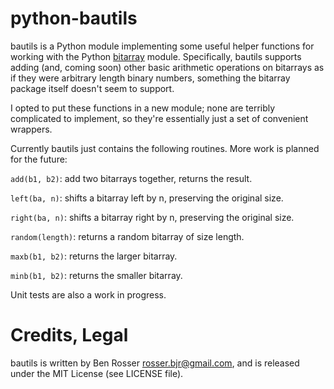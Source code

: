 # python-bautils

bautils is a Python module implementing some useful helper functions for
working with the Python [bitarray](https://pypi.python.org/pypi/bitarray/)
module. Specifically, bautils supports adding (and, coming soon) other
basic arithmetic operations on bitarrays as if they were arbitrary length
binary numbers, something the bitarray package itself doesn't seem to
support.

I opted to put these functions in a new module; none are terribly complicated
to implement, so they're essentially just a set of convenient wrappers.

Currently bautils just contains the following routines. More work is
planned for the future:

```add(b1, b2)```: add two bitarrays together, returns the result.

```left(ba, n)```: shifts a bitarray left by n, preserving the original size.

```right(ba, n)```: shifts a bitarray right by n, preserving the original size.

```random(length)```: returns a random bitarray of size length.

```maxb(b1, b2)```: returns the larger bitarray.

```minb(b1, b2)```: returns the smaller bitarray.

Unit tests are also a work in progress.

# Credits, Legal

bautils is written by Ben Rosser <rosser.bjr@gmail.com>, and is released
under the MIT License (see LICENSE file).
